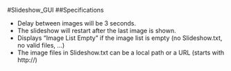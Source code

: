 #Slideshow_GUI
##Specifications
<ul>
  <li>Delay between images will be 3 seconds.</li>
  <li>The slideshow will restart after the last image is shown.</li>
  <li>Displays “Image List Empty” if the image list is empty (no Slideshow.txt, no valid files, …)</li>
  <li>The image files in Slideshow.txt can be a local path or a URL (starts with http://)</li>
</ul>
